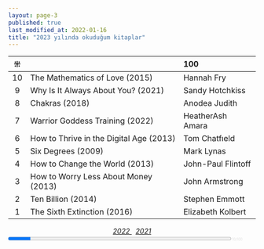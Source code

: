 ```yaml
---
layout: page-3
published: true
last_modified_at: 2022-01-16
title: "2023 yılında okuduğum kitaplar"  
---
```


| ⁜ |  | 100 |
|:---:|:---- |:---- |
| 10 | The Mathematics of Love (2015) | Hannah Fry |
| 9 | Why Is It Always About You? (2021) | Sandy Hotchkiss |
| 8 | Chakras (2018) | Anodea Judith |
| 7 | Warrior Goddess Training (2022) | HeatherAsh Amara |
| 6 | How to Thrive in the Digital Age (2013) | Tom Chatfıeld |
| 5 | Six Degrees (2009) | Mark Lynas | 
| 4 | How to Change the World (2013) | John-Paul Flintoff |
| 3 | How to Worry Less About Money (2013) | John Armstrong |
| 2 | Ten Billion (2014) | Stephen Emmott |
| 1 | The Sixth Extinction (2016) | Elizabeth Kolbert  |
  
<center><span class="link1" style="font-style: italic;"><a href="/2022" title='2022'>2022 </a></span> &nbsp; <span class="link1" style="font-style: italic;"><a href="/2021" title='2021'>2021 </a></span></center>

<div><progress title="10/100" value="10" max="100" style="width: 90%;"></progress><span style="font-size: 50%; color: #dfdfdf; width: 5%" title="reading challenge 2023"> 10/100</span></div>
<div style="clear:both"></div>
